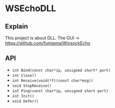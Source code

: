 # WSEchoDLL
## Explain
This project is about DLL.
The GUI ->  https://github.com/fumiama/WinsockEcho

## API

- `int Bind(const char*ip, unsigned short* port)`
- `int Close()`
- `int Receive(void(*f)(const char*msg))`
- `void StopReceive()`
- `int Ping(const char*ip, unsigned short port)`
- `int Init()`
- `void Defer()`

